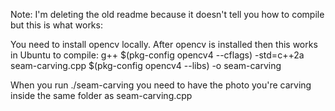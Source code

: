 Note: I'm deleting the old readme because it doesn't tell you how to compile but this is what works: 

You need to install opencv locally. After opencv is installed then this works in Ubuntu to compile: 
    g++ $(pkg-config opencv4 --cflags) -std=c++2a seam-carving.cpp $(pkg-config opencv4 --libs) -o seam-carving

When you run ./seam-carving you need to have the photo you're carving inside the same folder as seam-carving.cpp